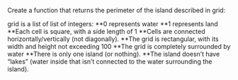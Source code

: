 Create a function that returns the perimeter of the island described in grid:

grid is a list of list of integers:
**0 represents water
**1 represents land
**Each cell is square, with a side length of 1
**Cells are connected horizontally/vertically (not diagonally).
**The grid is rectangular, with its width and height not exceeding 100
**The grid is completely surrounded by water
**There is only one island (or nothing).
**The island doesn’t have “lakes” (water inside that isn’t connected to the water surrounding the island).